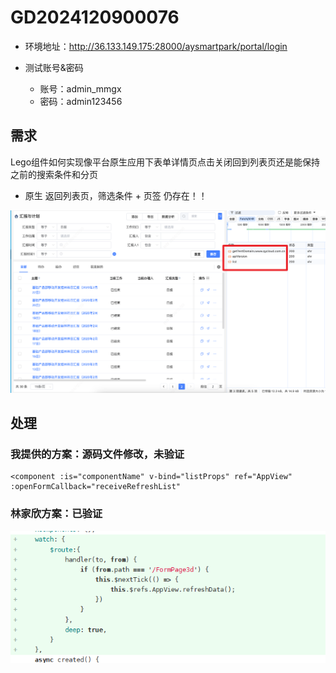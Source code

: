 # GD2024120900076

* 环境地址：http://36.133.149.175:28000/aysmartpark/portal/login

* 测试账号&密码
    * 账号：admin_mmgx 
    * 密码：admin123456



## 需求

Lego组件如何实现像平台原生应用下表单详情页点击关闭回到列表页还是能保持之前的搜索条件和分页



* 原生 返回列表页，筛选条件 + 页签 仍存在！！

![](images/001.png)





## 处理

### 我提供的方案：源码文件修改，未验证

```vue
<component :is="componentName" v-bind="listProps" ref="AppView" :openFormCallback="receiveRefreshList"
```



### 林家欣方案：已验证

![](images/002.png)





